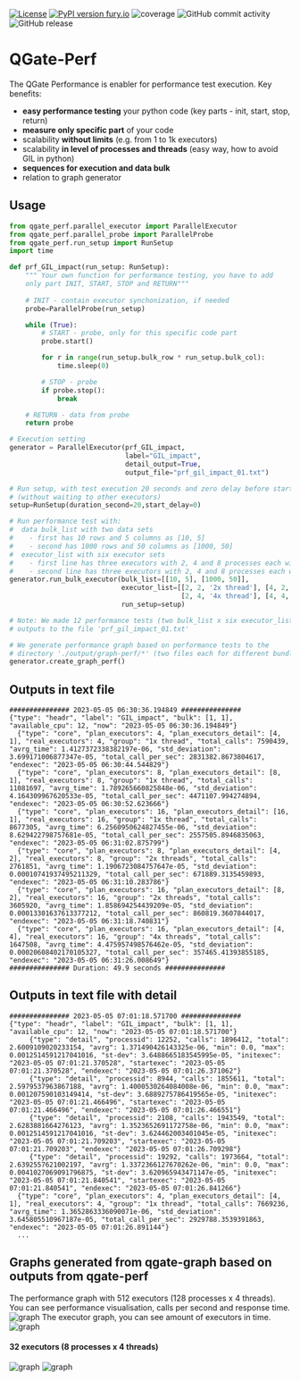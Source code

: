 [![License](https://img.shields.io/badge/License-Apache%202.0-blue.svg)](https://opensource.org/licenses/Apache-2.0)
[![PyPI version fury.io](https://badge.fury.io/py/qgate-perf.svg)](https://pypi.python.org/pypi/qgate-perf/)
![coverage](https://github.com/george0st/qgate-perf/blob/main/coverage.svg?raw=true)
![GitHub commit activity](https://img.shields.io/github/commit-activity/w/george0st/qgate-perf)
![GitHub release](https://img.shields.io/github/v/release/george0st/qgate-perf)

# QGate-Perf

The QGate Performance is enabler for performance test execution. Key benefits:
 - **easy performance testing** your python code (key parts - init, start, stop, return)
 - **measure only specific part** of your code 
 - scalability **without limits** (e.g. from 1 to 1k executors)
 - scalability **in level of processes and threads** (easy way, how to avoid GIL in python)
 - **sequences for execution and data bulk**
 - relation to graph generator

## Usage

```python
from qgate_perf.parallel_executor import ParallelExecutor
from qgate_perf.parallel_probe import ParallelProbe
from qgate_perf.run_setup import RunSetup
import time

def prf_GIL_impact(run_setup: RunSetup):
    """ Your own function for performance testing, you have to add
    only part INIT, START, STOP and RETURN"""
    
    # INIT - contain executor synchonization, if needed
    probe=ParallelProbe(run_setup)

    while (True):
        # START - probe, only for this specific code part
        probe.start()

        for r in range(run_setup.bulk_row * run_setup.bulk_col):
            time.sleep(0)

        # STOP - probe
        if probe.stop():
            break

    # RETURN - data from probe
    return probe

# Execution setting
generator = ParallelExecutor(prf_GIL_impact,
                             label="GIL_impact",
                             detail_output=True,
                             output_file="prf_gil_impact_01.txt")

# Run setup, with test execution 20 seconds and zero delay before start 
# (without waiting to other executors)
setup=RunSetup(duration_second=20,start_delay=0)

# Run performance test with: 
#  data bulk_list with two data sets 
#    - first has 10 rows and 5 columns as [10, 5]
#    - second has 1000 rows and 50 columns as [1000, 50]
#  executor_list with six executor sets
#    - first line has three executors with 2, 4 and 8 processes each with 2 threads 
#    - second line has three executors with 2, 4 and 8 processes each with 4 threads
generator.run_bulk_executor(bulk_list=[[10, 5], [1000, 50]],
                            executor_list=[[2, 2, '2x thread'], [4, 2, '2x thread'],[8, 2,'2x thread'],
                                           [2, 4, '4x thread'], [4, 4, '4x thread'],[8, 4,'4x thread']],
                            run_setup=setup)

# Note: We made 12 performance tests (two bulk_list x six executor_list) and write 
# outputs to the file 'prf_gil_impact_01.txt'

# We generate performance graph based on performance tests to the 
# directory './output/graph-perf/*' (two files each for different bundle) 
generator.create_graph_perf()
```

## Outputs in text file 
```
############### 2023-05-05 06:30:36.194849 ###############
{"type": "headr", "label": "GIL_impact", "bulk": [1, 1], "available_cpu": 12, "now": "2023-05-05 06:30:36.194849"}
  {"type": "core", "plan_executors": 4, "plan_executors_detail": [4, 1], "real_executors": 4, "group": "1x thread", "total_calls": 7590439, "avrg_time": 1.4127372338382197e-06, "std_deviation": 3.699171006877347e-05, "total_call_per_sec": 2831382.8673804617, "endexec": "2023-05-05 06:30:44.544829"}
  {"type": "core", "plan_executors": 8, "plan_executors_detail": [8, 1], "real_executors": 8, "group": "1x thread", "total_calls": 11081697, "avrg_time": 1.789265660825848e-06, "std_deviation": 4.164309967620533e-05, "total_call_per_sec": 4471107.994274894, "endexec": "2023-05-05 06:30:52.623666"}
  {"type": "core", "plan_executors": 16, "plan_executors_detail": [16, 1], "real_executors": 16, "group": "1x thread", "total_calls": 8677305, "avrg_time": 6.2560950624827455e-06, "std_deviation": 8.629422798757681e-05, "total_call_per_sec": 2557505.8946835063, "endexec": "2023-05-05 06:31:02.875799"}
  {"type": "core", "plan_executors": 8, "plan_executors_detail": [4, 2], "real_executors": 8, "group": "2x threads", "total_calls": 2761851, "avrg_time": 1.1906723084757647e-05, "std_deviation": 0.00010741937495211329, "total_call_per_sec": 671889.3135459893, "endexec": "2023-05-05 06:31:10.283786"}
  {"type": "core", "plan_executors": 16, "plan_executors_detail": [8, 2], "real_executors": 16, "group": "2x threads", "total_calls": 3605920, "avrg_time": 1.858694254439209e-05, "std_deviation": 0.00013301637613377212, "total_call_per_sec": 860819.3607844017, "endexec": "2023-05-05 06:31:18.740831"}
  {"type": "core", "plan_executors": 16, "plan_executors_detail": [4, 4], "real_executors": 16, "group": "4x threads", "total_calls": 1647508, "avrg_time": 4.475957498576462e-05, "std_deviation": 0.00020608402170105327, "total_call_per_sec": 357465.41393855185, "endexec": "2023-05-05 06:31:26.008649"}
############### Duration: 49.9 seconds ###############
```

## Outputs in text file with detail
```
############### 2023-05-05 07:01:18.571700 ###############
{"type": "headr", "label": "GIL_impact", "bulk": [1, 1], "available_cpu": 12, "now": "2023-05-05 07:01:18.571700"}
     {"type": "detail", "processid": 12252, "calls": 1896412, "total": 2.6009109020233154, "avrg": 1.371490426143325e-06, "min": 0.0, "max": 0.0012514591217041016, "st-dev": 3.6488665183545995e-05, "initexec": "2023-05-05 07:01:21.370528", "startexec": "2023-05-05 07:01:21.370528", "endexec": "2023-05-05 07:01:26.371062"}
     {"type": "detail", "processid": 8944, "calls": 1855611, "total": 2.5979537963867188, "avrg": 1.4000530264084008e-06, "min": 0.0, "max": 0.001207590103149414, "st-dev": 3.6889275786419565e-05, "initexec": "2023-05-05 07:01:21.466496", "startexec": "2023-05-05 07:01:21.466496", "endexec": "2023-05-05 07:01:26.466551"}
     {"type": "detail", "processid": 2108, "calls": 1943549, "total": 2.6283881664276123, "avrg": 1.3523652691172758e-06, "min": 0.0, "max": 0.0012514591217041016, "st-dev": 3.624462003401045e-05, "initexec": "2023-05-05 07:01:21.709203", "startexec": "2023-05-05 07:01:21.709203", "endexec": "2023-05-05 07:01:26.709298"}
     {"type": "detail", "processid": 19292, "calls": 1973664, "total": 2.6392557621002197, "avrg": 1.3372366127670262e-06, "min": 0.0, "max": 0.0041027069091796875, "st-dev": 3.620965943471147e-05, "initexec": "2023-05-05 07:01:21.840541", "startexec": "2023-05-05 07:01:21.840541", "endexec": "2023-05-05 07:01:26.841266"}
  {"type": "core", "plan_executors": 4, "plan_executors_detail": [4, 1], "real_executors": 4, "group": "1x thread", "total_calls": 7669236, "avrg_time": 1.3652863336090071e-06, "std_deviation": 3.645805510967187e-05, "total_call_per_sec": 2929788.3539391863, "endexec": "2023-05-05 07:01:26.891144"}
  ...
```

## Graphs generated from qgate-graph based on outputs from qgate-perf
The performance graph with 512 executors (128 processes x 4 threads). 
You can see performance visualisation, calls per second and response time.
![graph](https://github.com/george0st/qgate-perf/blob/main/assets/PRF-Calc-2023-05-06_18-22-19-bulk-1x10.png?raw=true)
The executor graph, you can see amount of executors in time.
![graph](https://github.com/george0st/qgate-perf/blob/main/assets/EXE-Calc-2023-05-06_18-22-19-bulk-1x10-plan-128x4.png?raw=true)

#### 32 executors (8 processes x 4 threads)
![graph](https://github.com/george0st/qgate-perf/blob/main/assets/PRF-NoSQL_igz_nonprod-2023-04-23_14-41-18-bulk-100x50.png?raw=true)
![graph](https://github.com/george0st/qgate-perf/blob/main/assets/EXE-NoSQL-2023-05-04_19-33-30-bulk-1x50-plan-8x2.png?raw=true)

